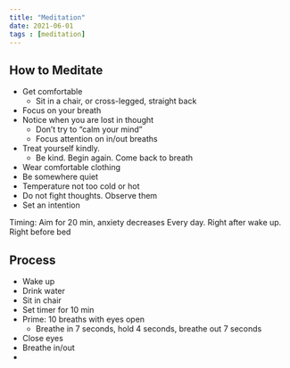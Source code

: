 ```yaml
---
title: "Meditation"
date: 2021-06-01
tags : [meditation]
---
```


## How to Meditate
- Get comfortable
	- Sit in a chair, or cross-legged, straight back
- Focus on your breath
- Notice when you are lost in thought
	- Don’t try to “calm your mind”
 	- Focus attention on in/out breaths
- Treat yourself kindly. 
	- Be kind. Begin again. Come back to breath
- Wear comfortable clothing
- Be somewhere quiet
- Temperature not too cold or hot
- Do not fight thoughts. Observe them
- Set an intention


Timing: Aim for 20 min, anxiety decreases
Every day. Right after wake up. Right before bed

## Process
- Wake up
- Drink water
- Sit in chair
- Set timer for 10 min
- Prime: 10 breaths with eyes open
	- Breathe in 7 seconds, hold 4 seconds, breathe out 7 seconds
- Close eyes
- Breathe in/out
- 